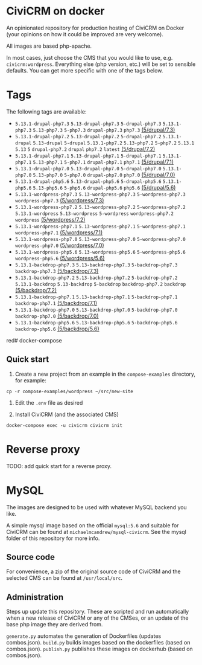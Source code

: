 # CiviCRM on docker

An opinionated repository for production hosting of CiviCRM on Docker (your opinions on how it could be improved are very welcome).

All images are based php-apache.

In most cases, just choose the CMS that you would like to use, e.g. `civicrm:wordpress`. Everything else (php version, etc.) will be set to sensible defaults. You can get more specific with one of the tags below.

# Tags

The following tags are available:

<!---START_TAGS-->
* `5.13.1-drupal-php7.3` `5.13-drupal-php7.3` `5-drupal-php7.3` `5.13.1-php7.3` `5.13-php7.3` `5-php7.3` `drupal-php7.3` `php7.3` [(5/drupal/7.3)](5/drupal/7.3)
* `5.13.1-drupal-php7.2` `5.13-drupal-php7.2` `5-drupal-php7.2` `5.13.1-drupal` `5.13-drupal` `5-drupal` `5.13.1-php7.2` `5.13-php7.2` `5-php7.2` `5.13.1` `5.13` `5` `drupal-php7.2` `drupal` `php7.2` `latest` [(5/drupal/7.2)](5/drupal/7.2)
* `5.13.1-drupal-php7.1` `5.13-drupal-php7.1` `5-drupal-php7.1` `5.13.1-php7.1` `5.13-php7.1` `5-php7.1` `drupal-php7.1` `php7.1` [(5/drupal/7.1)](5/drupal/7.1)
* `5.13.1-drupal-php7.0` `5.13-drupal-php7.0` `5-drupal-php7.0` `5.13.1-php7.0` `5.13-php7.0` `5-php7.0` `drupal-php7.0` `php7.0` [(5/drupal/7.0)](5/drupal/7.0)
* `5.13.1-drupal-php5.6` `5.13-drupal-php5.6` `5-drupal-php5.6` `5.13.1-php5.6` `5.13-php5.6` `5-php5.6` `drupal-php5.6` `php5.6` [(5/drupal/5.6)](5/drupal/5.6)
* `5.13.1-wordpress-php7.3` `5.13-wordpress-php7.3` `5-wordpress-php7.3` `wordpress-php7.3` [(5/wordpress/7.3)](5/wordpress/7.3)
* `5.13.1-wordpress-php7.2` `5.13-wordpress-php7.2` `5-wordpress-php7.2` `5.13.1-wordpress` `5.13-wordpress` `5-wordpress` `wordpress-php7.2` `wordpress` [(5/wordpress/7.2)](5/wordpress/7.2)
* `5.13.1-wordpress-php7.1` `5.13-wordpress-php7.1` `5-wordpress-php7.1` `wordpress-php7.1` [(5/wordpress/7.1)](5/wordpress/7.1)
* `5.13.1-wordpress-php7.0` `5.13-wordpress-php7.0` `5-wordpress-php7.0` `wordpress-php7.0` [(5/wordpress/7.0)](5/wordpress/7.0)
* `5.13.1-wordpress-php5.6` `5.13-wordpress-php5.6` `5-wordpress-php5.6` `wordpress-php5.6` [(5/wordpress/5.6)](5/wordpress/5.6)
* `5.13.1-backdrop-php7.3` `5.13-backdrop-php7.3` `5-backdrop-php7.3` `backdrop-php7.3` [(5/backdrop/7.3)](5/backdrop/7.3)
* `5.13.1-backdrop-php7.2` `5.13-backdrop-php7.2` `5-backdrop-php7.2` `5.13.1-backdrop` `5.13-backdrop` `5-backdrop` `backdrop-php7.2` `backdrop` [(5/backdrop/7.2)](5/backdrop/7.2)
* `5.13.1-backdrop-php7.1` `5.13-backdrop-php7.1` `5-backdrop-php7.1` `backdrop-php7.1` [(5/backdrop/7.1)](5/backdrop/7.1)
* `5.13.1-backdrop-php7.0` `5.13-backdrop-php7.0` `5-backdrop-php7.0` `backdrop-php7.0` [(5/backdrop/7.0)](5/backdrop/7.0)
* `5.13.1-backdrop-php5.6` `5.13-backdrop-php5.6` `5-backdrop-php5.6` `backdrop-php5.6` [(5/backdrop/5.6)](5/backdrop/5.6)
<!---END_TAGS-->

red# docker-compose

## Quick start

1. Create a new project from an example in the `compose-examples` directory, for example:

`cp -r compose-examples/wordpress ~/src/new-site`

1. Edit the `.env` file as desired

2. Install CiviCRM (and the associated CMS)

`docker-compose exec -u civicrm civicrm init`

# Reverse proxy

TODO: add quick start for a reverse proxy.

# MySQL

The images are designed to be used with whatever MySQL backend you like.

A simple mysql image based on  the official `mysql:5.6` and suitable for CiviCRM can be found at `michaelmcandrew/mysql-civicrm`. See the mysql folder of this repository for more info.

## Source code

For convenience, a zip of the original source code of CiviCRM and the selected CMS can be found at `/usr/local/src`.

## Administration

Steps up update this repository. These are scripted and run automatically when a new release of CiviCRM or any of the CMSes, or an update of the base php image they are derived from.

`generate.py` automates the generation of Dockerfiles (updates combos.json).
`build.py` builds images based on the dockerfiles (based on combos.json).
`publish.py` publishes these images on dockerhub (based on combos.json).

